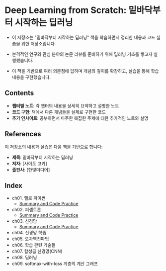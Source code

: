 # Deep Learning from Scratch: 밑바닥부터 시작하는 딥러닝

* 이 저장소는 "밑바닥부터 시작하는 딥러닝" 책을 학습하면서 정리한 내용과 코드 실습을 위한 저장소입니다.

* 본격적인 연구와 관심 분야의 논문 리뷰를 준비하기 위해 딥러닝 기초를 쌓고자 실행했습니다.

* 이 책을 기반으로 여러 의문점에 답하며 개념의 깊이를 확장하고, 실습을 통해 학습 내용을 구현했습니다.

## Contents

- **챕터별 노트**: 각 챕터의 내용을 상세히 요약하고 설명한 노트
- **코드 구현**: 책에서 다룬 개념들을 실제로 구현한 코드
- **추가 인사이트**: 공부하면서 마주한 복잡한 주제에 대한 추가적인 노트와 설명

## References

이 저장소의 내용과 실습은 다음 책을 기반으로 합니다:

- **제목**: 밑바닥부터 시작하는 딥러닝
- **저자**: [사이토 고키]
- **출판사**: [한빛미디어]

## Index

- ch01. 헬로 파이썬
  - [Summary and Code Practice](./ch01_python_test.ipynb)
- ch02. 퍼셉트론
  - [Summary and Code Practice](./ch02_perceptron.ipynb)
- ch03. 신경망
  - [Summary and Code Practice](./ch03_neural_network.ipynb)
- ch04. 신경망 학습
- ch05. 오차역전파법
- ch06. 학습 관련 기술들
- ch07. 합성곱 신경망(CNN)
- ch08. 딥러닝
- ch09. softmax-with-loss 계층의 계산 그래프
